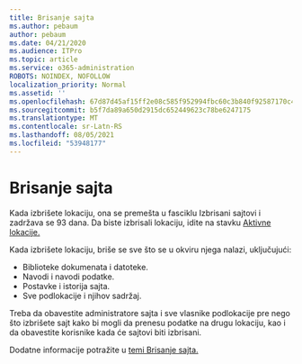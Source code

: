 ```yaml
---
title: Brisanje sajta
ms.author: pebaum
author: pebaum
ms.date: 04/21/2020
ms.audience: ITPro
ms.topic: article
ms.service: o365-administration
ROBOTS: NOINDEX, NOFOLLOW
localization_priority: Normal
ms.assetid: ''
ms.openlocfilehash: 67d87d45af15ff2e08c585f952994fbc60c3b840f92587170c45ab3c9b53c6e2
ms.sourcegitcommit: b5f7da89a650d2915dc652449623c78be6247175
ms.translationtype: MT
ms.contentlocale: sr-Latn-RS
ms.lasthandoff: 08/05/2021
ms.locfileid: "53948177"
---
```

# <a name="delete-a-site"></a>Brisanje sajta

Kada izbrišete lokaciju, ona se premešta u fasciklu Izbrisani sajtovi i zadržava se 93 dana. Da biste izbrisali lokaciju, idite na stavku [Aktivne lokacije.](https://admin.microsoft.com/sharepoint?page=sitemanagement&modern=true) 

Kada izbrišete lokaciju, briše se sve što se u okviru njega nalazi, uključujući:

- Biblioteke dokumenata i datoteke.
- Navodi i navodi podatke.
- Postavke i istorija sajta.
- Sve podlokacije i njihov sadržaj.

Treba da obavestite administratore sajta i sve vlasnike podlokacije pre nego što izbrišete sajt kako bi mogli da prenesu podatke na drugu lokaciju, kao i da obavestite korisnike kada će sajtovi biti izbrisani.

Dodatne informacije potražite u [temi Brisanje sajta.](https://docs.microsoft.com/sharepoint/delete-site-collection)
